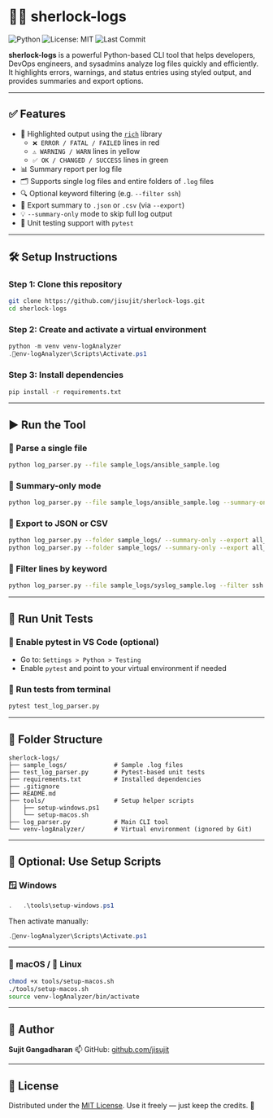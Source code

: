 # 🕵️‍♂️ sherlock-logs

![Python](https://img.shields.io/badge/python-3.11-blue) ![License: MIT](https://img.shields.io/badge/License-MIT-yellow.svg) ![Last Commit](https://img.shields.io/github/last-commit/jisujit/sherlock-logs)

**sherlock-logs** is a powerful Python-based CLI tool that helps developers, DevOps engineers, and sysadmins analyze log files quickly and efficiently. It highlights errors, warnings, and status entries using styled output, and provides summaries and export options.

---

## ✅ Features

- 🎨 Highlighted output using the [`rich`](https://github.com/Textualize/rich) library
  - `❌ ERROR / FATAL / FAILED` lines in red
  - `⚠️ WARNING / WARN` lines in yellow
  - `✅ OK / CHANGED / SUCCESS` lines in green
- 📊 Summary report per log file
- 🗂 Supports single log files and entire folders of `.log` files
- 🔍 Optional keyword filtering (e.g. `--filter ssh`)
- 📝 Export summary to `.json` or `.csv` (via `--export`)
- 💡 `--summary-only` mode to skip full log output
- 🧪 Unit testing support with `pytest`

---

## 🛠️ Setup Instructions

### Step 1: Clone this repository
```bash
git clone https://github.com/jisujit/sherlock-logs.git
cd sherlock-logs
```

### Step 2: Create and activate a virtual environment
```powershell
python -m venv venv-logAnalyzer
.env-logAnalyzer\Scripts\Activate.ps1
```

### Step 3: Install dependencies
```bash
pip install -r requirements.txt
```

---

## ▶️ Run the Tool

### 🔹 Parse a single file
```bash
python log_parser.py --file sample_logs/ansible_sample.log
```

### 🔹 Summary-only mode
```bash
python log_parser.py --file sample_logs/ansible_sample.log --summary-only
```

### 🔹 Export to JSON or CSV
```bash
python log_parser.py --folder sample_logs/ --summary-only --export all_logs.json
python log_parser.py --folder sample_logs/ --summary-only --export all_logs.csv
```

### 🔹 Filter lines by keyword
```bash
python log_parser.py --file sample_logs/syslog_sample.log --filter ssh
```

---

## 🧪 Run Unit Tests

### 🔹 Enable pytest in VS Code (optional)
- Go to: `Settings > Python > Testing`
- Enable `pytest` and point to your virtual environment if needed

### 🔹 Run tests from terminal
```bash
pytest test_log_parser.py
```

---

## 📁 Folder Structure

```text
sherlock-logs/
├── sample_logs/             # Sample .log files
├── test_log_parser.py       # Pytest-based unit tests
├── requirements.txt         # Installed dependencies
├── .gitignore
├── README.md
├── tools/                   # Setup helper scripts
│   ├── setup-windows.ps1
│   └── setup-macos.sh
├── log_parser.py            # Main CLI tool
└── venv-logAnalyzer/        # Virtual environment (ignored by Git)
```

---

## 🔧 Optional: Use Setup Scripts

### 🪟 Windows
```powershell
.	.\tools\setup-windows.ps1
```

Then activate manually:
```powershell
.env-logAnalyzer\Scripts\Activate.ps1
```

---

### 🍎 macOS / 🐧 Linux
```bash
chmod +x tools/setup-macos.sh
./tools/setup-macos.sh
source venv-logAnalyzer/bin/activate
```

---

## 👤 Author

**Sujit Gangadharan**
📫 GitHub: [github.com/jisujit](https://github.com/jisujit)

---

## 📄 License

Distributed under the [MIT License](LICENSE).
Use it freely — just keep the credits. 🚀
